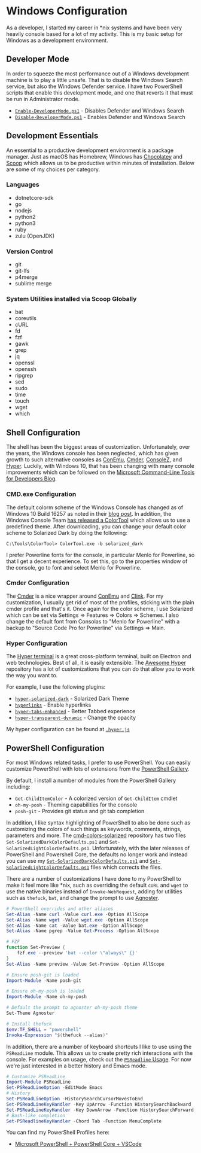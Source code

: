 # Windows Configuration

As a developer, I started my career in *nix systems and have been very heavily console based for a lot of my activity. This is my basic setup for Windows as a development environment.

## Developer Mode

In order to squeeze the most performance out of a Windows development machine is to play a little unsafe.  That is to disable the Windows Search service, but also the Windows Defender service.  I have two PowerShell scripts that enable this development mode, and one that reverts it that must be run in Administrator mode.

- [`Enable-DeveloperMode.ps1`](https://github.com/mattpodwysocki/Console-Setup/blob/master/windows/Enable-DeveloperMode.ps1) - Disables Defender and Windows Search
- [`Disable-DeveloperMode.ps1`](https://github.com/mattpodwysocki/Console-Setup/blob/master/windows/Disable-DeveloperMode.ps1) - Enables Defender and Windows Search

## Development Essentials

An essential to a productive development environment is a package manager. Just as macOS has Homebrew, Windows has [Chocolatey](https://chocolatey.org/) and [Scoop](https://github.com/lukesampson/scoop) which allows us to be productive within minutes of installation.  Below are some of my choices per category.

### Languages
- dotnetcore-sdk
- go
- nodejs
- python2
- python3
- ruby
- zulu (OpenJDK)

### Version Control
- git
- git-lfs
- p4merge
- sublime merge

### System Utilities installed via Scoop Globally
- bat
- coreutils
- cURL
- fd
- fzf
- gawk
- grep
- jq
- openssl
- openssh
- ripgrep
- sed
- sudo
- time
- touch
- wget
- which

## Shell Configuration

The shell has been the biggest areas of customization.  Unfortunately, over the years, the Windows console has been neglected, which has given growth to such alternative consoles as [ConEmu](https://conemu.github.io/), [Cmder](https://github.com/cmderdev/cmder), [ConsoleZ](https://github.com/cbucher/console), and [Hyper](https://hyper.is/).  Luckily, with Windows 10, that has been changing with many console improvements which can be followed on the [Microsoft Command-Line Tools for Developers Blog](https://blogs.msdn.microsoft.com/commandline/).

### CMD.exe Configuration

The default colorm scheme of the Windows Console has changed as of Windows 10 Build 16257 as noted in their [blog post](https://blogs.msdn.microsoft.com/commandline/2017/08/02/updating-the-windows-console-colors/). In addition, the Windows Console Team [has released a ColorTool](https://blogs.msdn.microsoft.com/commandline/2017/08/11/introducing-the-windows-console-colortool/) which allows us to use a predefined theme.  After downloading, you can change your default color scheme to Solarized Dark by doing the following:

```
C:\Tools\ColorTool> ColorTool.exe -b solarized_dark
```

I prefer Powerline fonts for the console, in particular Menlo for Powerline, so that I get a decent experience.  To set this, go to the properties window of the console, go to font and select Menlo for Powerline.

### Cmder Configuration

The [Cmder](https://github.com/cmderdev/cmder) is a nice wrapper around [ConEmu](https://conemu.github.io/) and [Clink](https://github.com/mridgers/clink).  For my customization, I usually get rid of most of the profiles, sticking with the plain cmder profile and that's it.  Once again for the color scheme, I use Solarized which can be set via Settings => Features => Colors => Schemes.  I also change the default font from Consolas to "Menlo for Powerline" with a backup to "Source Code Pro for Powerline" via Settings => Main.

### Hyper Configuration

The [Hyper terminal](https://hyper.is/) is a great cross-platform terminal, built on Electron and web technologies.  Best of all, it is easily extensible.  The [Awesome Hyper](https://github.com/bnb/awesome-hyper) repository has a lot of customizations that you can do that allow you to work the way you want to.  

For example, I use the following plugins:
- [`hyper-solarized-dark`](https://www.npmjs.com/package/hyper-solarized-dark) - Solarized Dark Theme
- [`hyperlinks`](https://www.npmjs.com/package/hyperlinks) - Enable hyperlinks
- [`hyper-tabs-enhanced`](https://www.npmjs.com/package/hyper-tabs-enhanced) - Better Tabbed experience
- [`hyper-transparent-dynamic`](https://www.npmjs.com/package/hyper-transparent-dynamic) - Change the opacity

My hyper configuration can be found at [`.hyper.js`](.hyper.js)

## PowerShell Configuration

For most Windows related tasks, I prefer to use PowerShell. You can easily customize PowerShell with lots of extensions from the [PowerShell Gallery](http://powershellgallery.com/).

By default, I install a number of modules from the PowerShell Gallery including:
- `Get-ChildItemColor` - A colorized version of `Get-ChildItem` cmdlet
- `oh-my-posh` - Theming capabilities for the console
- `posh-git` - Provides git status and git tab completion

In addition, I like syntax highlighting of PowerShell to also be done such as customizing the colors of such things as keywords, comments, strings, parameters and more.  The [cmd-colors-solarized](https://github.com/neilpa/cmd-colors-solarized) repository has two files `Set-SolarizedDarkColorDefaults.ps1` and `Set-SolarizedLightColorDefaults.ps1`.  Unfortunately, with the later releases of PowerShell and Powershell Core, the defaults no longer work and instead you can use my  [`Set-SolarizedDarkColorDefaults.ps1`](Set-SolarizedDarkColorDefaults.ps1) and [`Set-SolarizedLightColorDefaults.ps1`](Set-SolarizedLightColorDefaults.ps1) files which corrects the files.

There are a number of customizations I have done to my PowerShell to make it feel more like *nix, such as overriding the default `cURL` and `wget` to use the native binaries instead of `Invoke-WebRequest`, adding for utilities such as `thefuck`, `bat`, and change the prompt to use [Agnoster](https://github.com/agnoster/agnoster-zsh-theme).

```powershell
# PowerShell overrides and other aliases
Set-Alias -Name curl -Value curl.exe -Option AllScope
Set-Alias -Name wget -Value wget.exe -Option AllScope
Set-Alias -Name cat -Value bat.exe -Option AllScope
Set-Alias -Name pgrep -Value Get-Process -Option AllScope

# FZF
function Set-Preview {
    fzf.exe --preview 'bat --color \"always\" {}'
}
Set-Alias -Name preview -Value Set-Preview -Option AllScope

# Ensure posh-git is loaded
Import-Module -Name posh-git

# Ensure oh-my-posh is loaded
Import-Module -Name oh-my-posh

# Default the prompt to agnoster oh-my-posh theme
Set-Theme Agnoster

# Install thefuck
$env:TF_SHELL = "powershell"
Invoke-Expression "$(thefuck --alias)"
```

In addition, there are a number of keyboard shortcuts I like to use using the `PSReadLine` module.  This allows us to create pretty rich interactions with the console. For examples on usage, check out the [`PSReadline` Usage](https://github.com/lzybkr/PSReadLine#usage).  For now we're just interested in a better history and Emacs mode.
```powershell
# Customize PSReadLine
Import-Module PSReadLine
Set-PSReadLineOption -EditMode Emacs
# History
Set-PSReadLineOption -HistorySearchCursorMovesToEnd
Set-PSReadLineKeyHandler -Key UpArrow -Function HistorySearchBackward
Set-PSReadLineKeyHandler -Key DownArrow -Function HistorySearchForward
# Bash-like completion
Set-PSReadlineKeyHandler -Chord Tab -Function MenuComplete
```

You can find my PowerShell Profiles here:
- [Microsoft PowerShell + PowerShell Core + VSCode](Microsoft.PowerShell_profile.ps1)
